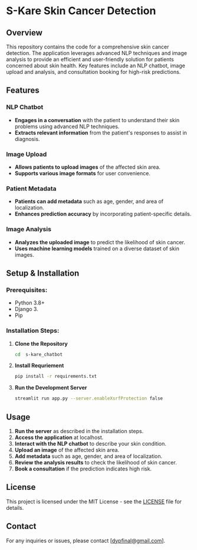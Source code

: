 
# S-Kare Skin Cancer Detection 

## Overview

This repository contains the code for a comprehensive skin cancer detection. The application leverages advanced NLP techniques and image analysis to provide an efficient and user-friendly solution for patients concerned about skin health. Key features include an NLP chatbot, image upload and analysis, and consultation booking for high-risk predictions.

## Features

### NLP Chatbot
- **Engages in a conversation** with the patient to understand their skin problems using advanced NLP techniques.
- **Extracts relevant information** from the patient's responses to assist in diagnosis.

### Image Upload
- **Allows patients to upload images** of the affected skin area.
- **Supports various image formats** for user convenience.

### Patient Metadata
- **Patients can add metadata** such as age, gender, and area of localization.
- **Enhances prediction accuracy** by incorporating patient-specific details.

### Image Analysis
- **Analyzes the uploaded image** to predict the likelihood of skin cancer.
- **Uses machine learning models** trained on a diverse dataset of skin images.

## Setup & Installation

### Prerequisites:
- Python 3.8+
- Django 3.
- Pip

### Installation Steps:
1. **Clone the Repository**
    ```sh
    cd  s-kare_chatbot
    ```
2. **Install Requriement**
    ```sh
    pip install -r requirements.txt
    ```
3. **Run the Development Server**
    ```sh
    streamlit run app.py --server.enableXsrfProtection false
    ```

## Usage

1. **Run the server** as described in the installation steps.
2. **Access the application** at localhost.
3. **Interact with the NLP chatbot** to describe your skin condition.
4. **Upload an image** of the affected skin area.
5. **Add metadata** such as age, gender, and area of localization.
6. **Review the analysis results** to check the likelihood of skin cancer.
7. **Book a consultation** if the prediction indicates high risk.


## License

This project is licensed under the MIT License - see the [LICENSE](LICENSE) file for details.

## Contact

For any inquiries or issues, please contact [dypfinal@gmail.com].
